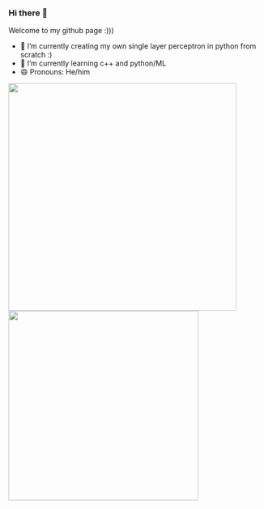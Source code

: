 ### Hi there 👋

Welcome to my github page :)))

- 🔭 I’m currently creating my own single layer perceptron in python from scratch :)
- 🌱 I’m currently learning c++ and python/ML
- 😄 Pronouns: He/him

<img src="https://github-readme-stats.vercel.app/api?username=Elucide&show_icons=true&theme=gotham&?count_private=true&include_all_commits=true" length="100" width="450"> 
<img src="https://github-readme-stats.vercel.app/api/top-langs/?username=Elucide&layout=compact&theme=gotham" length="100" width="375">



<!--
**Elucide/Elucide** is a ✨ _special_ ✨ repository because its `README.md` (this file) appears on your GitHub profile.

Here are some ideas to get you started:


- 👯 I’m looking to collaborate on ...
- 🤔 I’m looking for help with ...
- 💬 Ask me about ...
- 📫 How to reach me: ...
- 😄 Pronouns: ...
- ⚡ Fun fact: ...
-->
